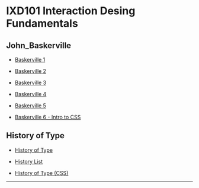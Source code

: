 IXD101 Interaction Desing Fundamentals 
======================================

John_Baskerville
-----------------

- [Baskerville 1](https://cwallen199.github.io/John_baskerville/john-baskerville1.html)

- [Baskerville 2](https://cwallen199.github.io/John_baskerville/john-baskerville2.html)

- [Baskerville 3](https://cwallen199.github.io/John_baskerville/john-baskerville3.html)

- [Baskerville 4](https://cwallen199.github.io/John_baskerville/john-baskerville4.html)

- [Baskerville 5](https://cwallen199.github.io/John_baskerville/john-baskerville5.html)

- [Baskerville 6 - Intro to CSS](https://cwallen199.github.io/John_baskerville/john-baskerville6.html)

History of Type
-------------------

- [History of Type](https://cwallen199.github.io/John_baskerville/The_History_of_Type.html)

- [History List](https://cwallen199.github.io/John_baskerville/history_list.html)

- [History of Type (CSS)](https://cwallen199.github.io/John_baskerville/The_History_of_Type3.html)
------------------------------------------------------------------